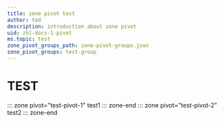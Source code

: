 ```yaml
---
title: zone pivot test
author: ted 
description: introduction about zone pivot
uid: zhl-docs-1-pivot
ms.topic: test
zone_pivot_groups_path: zone-pivot-groups.json
zone_pivot_groups: test-group
---
```

# TEST
::: zone pivot="test-pivot-1"
test1
::: zone-end
::: zone pivot="test-pivot-2"
test2
::: zone-end
